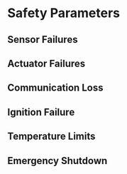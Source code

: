 # Safety Parameters

## Sensor Failures

## Actuator Failures

## Communication Loss

## Ignition Failure

## Temperature Limits

## Emergency Shutdown


